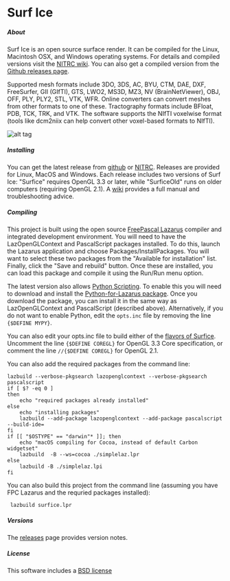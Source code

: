 # Surf Ice

##### About

Surf Ice is an open source surface render. It can be compiled for the Linux, Macintosh OSX, and Windows operating systems. For details and compiled versions visit the [NITRC wiki](https://www.nitrc.org/plugins/mwiki/index.php/surfice:MainPage). You can also get a compiled version from the [Github releases page](https://github.com/neurolabusc/surf-ice/releases).

Supported mesh formats include 3DO, 3DS, AC, BYU, CTM, DAE, DXF, FreeSurfer, GII (GIfTI), GTS, LWO2, MS3D, MZ3, NV (BrainNetViewer), OBJ, OFF, PLY, PLY2, STL, VTK, WFR. Online converters can convert meshes from other formats to one of these. Tractography formats include BFloat, PDB, TCK, TRK, and VTK. The software supports the NIfTI voxelwise format (tools like dcm2niix can help convert other voxel-based formats to NIfTI).

![alt tag](https://github.com/neurolabusc/surf-ice/blob/master/Surfice.jpg)

##### Installing

You can get the latest release from [github](https://github.com/neurolabusc/surf-ice/releases) or [NITRC](https://www.nitrc.org/projects/surfice). Releases are provided for Linux, MacOS and Windows. Each release includes two versions of Surf Ice: "Surfice" requires OpenGL 3.3 or later, while "SurficeOld" runs on older computers (requiring OpenGL 2.1). A [wiki](https://www.nitrc.org/plugins/mwiki/index.php/surfice:MainPage) provides a full manual and troubleshooting advice.

##### Compiling

This project is built using the open source [FreePascal Lazarus](http://www.lazarus-ide.org/) compiler and integrated development environment. You will need to have the LazOpenGLContext and PascalScript packages installed. To do this, launch the Lazarus application and choose Packages/InstallPackages. You will want to select these two packages from the "Available for installation" list. Finally, click the "Save and rebuild" button. Once these are installed, you can load this package and compile it using the Run/Run menu option.

The latest version also allows [Python Scripting](https://github.com/neurolabusc/surf-ice/blob/master/PYTHON.md). To enable this you will need to download and install the [Python-for-Lazarus package](https://github.com/Alexey-T/Python-for-Lazarus). Once you download the package, you can install it in the same way as LazOpenGLContext and PascalScript (described above). Alternatively, if you do not want to enable Python, edit the `opts.inc` file by removing the line `{$DEFINE MYPY}`.

You can also edit your opts.inc file to build either of the [flavors of Surfice](https://www.nitrc.org/plugins/mwiki/index.php/surfice:MainPage#Versions). Uncomment the line `{$DEFINE COREGL}` for OpenGL 3.3 Core specification, or comment the line `//{$DEFINE COREGL}` for OpenGL 2.1.


You can also add the required packages from the command line:

```
lazbuild --verbose-pkgsearch lazopenglcontext --verbose-pkgsearch pascalscript
if [ $? -eq 0 ]
then
    echo "required packages already installed"
else
    echo "installing packages"
    lazbuild --add-package lazopenglcontext --add-package pascalscript --build-ide=
fi
if [[ "$OSTYPE" == "darwin"* ]]; then
	echo "macOS compiling for Cocoa, instead of default Carbon widgetset"
	lazbuild  -B --ws=cocoa ./simplelaz.lpr
else
	lazbuild -B ./simplelaz.lpi
fi
```

You can also build this project from the command line (assuming you have FPC Lazarus and the requried packages installed):

```
 lazbuild surfice.lpr
```

##### Versions

The [releases](https://github.com/neurolabusc/surf-ice/releases) page provides version notes.

##### License

This software includes a [BSD license](https://opensource.org/licenses/BSD-2-Clause)

